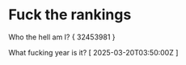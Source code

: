 # Fuck the rankings

Who the hell am I?
{ 32453981 }

What fucking year is it?
[ 2025-03-20T03:50:00Z ]
